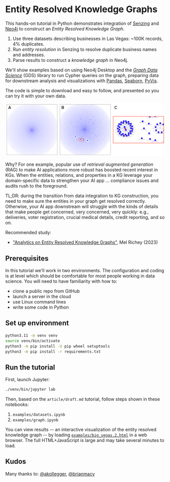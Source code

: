 # Entity Resolved Knowledge Graphs

This hands-on tutorial in Python demonstrates integration of
[Senzing](https://github.com/Senzing) and [Neo4j](https://github.com/neo4j)
to construct an _Entity Resolved Knowledge Graph_.

  1. Use three datasets describing businesses in Las Vegas: ~100K records, 4% duplicates.
  2. Run _entity resolution_ in Senzing to resolve duplicate business names and addresses.
  3. Parse results to construct a _knowledge graph_ in Neo4j.

We'll show examples based on using Neo4j Desktop and the
[_Graph Data Science_](https://github.com/neo4j/graph-data-science-client)
(GDS) library to run Cypher queries on the graph,
preparing data for downstream analysis and visualizations with
[Pandas](https://pandas.pydata.org/),
[Seaborn](https://seaborn.pydata.org/),
[PyVis](https://pyvis.readthedocs.io/en/latest/).

The code is simple to download and easy to follow, and presented so
you can try it with your own data.

![Before and After](article/img/before_after.png)

Why?
For one example, popular use of _retrieval augmented generation_ (RAG)
to make AI applications more robust has boosted recent interest in KGs.
When the entities, relations, and properties in a KG leverage your
domain-specific data to strengthen your AI app ... compliance issues
and audits rush to the foreground.

TL;DR: during the transition from data integration to KG construction,
you need to make sure the entities in your graph get resolved correctly.
Otherwise, your AI app downstream will struggle with the kinds of details
that make people get concerned, very concerned, very quickly:
e.g., deliveries, voter registration, crucial medical details, credit reporting, and so on.

Recommended study:
  - ["Analytics on Entity Resolved Knowledge Graphs"](https://youtu.be/ZgK5YHNixTM), Mel Richey (2023)


## Prerequisites

In this tutorial we'll work in two environments.
The configuration and coding is at level which should be comfortable
for most people working in data science.
You will need to have familiarity with how to:

  - clone a public repo from GitHub
  - launch a server in the cloud
  - use Linux command lines
  - write some code in Python


## Set up environment

```bash
python3.11 -m venv venv
source venv/bin/activate
python3 -m pip install -U pip wheel setuptools
python3 -m pip install -r requirements.txt 
```


## Run the tutorial

First, launch Jupyter:

```bash
./venv/bin/jupyter lab
```

Then, based on the `article/draft.md` tutorial, follow steps shown in
these notebooks:

  1. `examples/datasets.ipynb`
  2. `examples/graph.ipynb`

You can view results --
an interactive visualization of the entity resolved knowledge graph --
by loading [`examples/big_vegas.2.html`](examples/big_vegas.2.html)
in a web browser.
The full HTML+JavaScript is large and may take several minutes to load.


## Kudos

Many thanks to:
[@akollegger](https://github.com/akollegger),
[@brianmacy](https://github.com/brianmacy)
